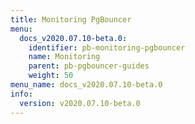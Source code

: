 ```yaml
---
title: Monitoring PgBouncer
menu:
  docs_v2020.07.10-beta.0:
    identifier: pb-monitoring-pgbouncer
    name: Monitoring
    parent: pb-pgbouncer-guides
    weight: 50
menu_name: docs_v2020.07.10-beta.0
info:
  version: v2020.07.10-beta.0
---
```


